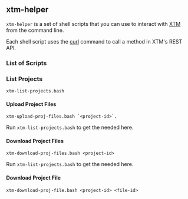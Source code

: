 ## xtm-helper

`xtm-helper` is a set of shell scripts that you can use to interact with [XTM](https://xtm.cloud) from the command line.

Each shell script uses the [curl](https://curl.haxx.se/) command to call a method in XTM's REST API.

### List of Scripts

### List Projects

```
xtm-list-projects.bash
```

#### Upload Project Files

```
xtm-upload-proj-files.bash `<project-id>`.
```

Run `xtm-list-projects.bash` to get the <project-id> needed here.

#### Download Project Files

```
xtm-download-proj-files.bash <project-id>
```

Run `xtm-list-projects.bash` to get the <project-id> needed here.

#### Download Project File

```
xtm-download-proj-file.bash <project-id> <file-id>
```
